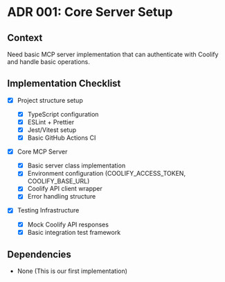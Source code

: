 # ADR 001: Core Server Setup

## Context

Need basic MCP server implementation that can authenticate with Coolify and handle basic operations.

## Implementation Checklist

- [x] Project structure setup

  - [x] TypeScript configuration
  - [x] ESLint + Prettier
  - [x] Jest/Vitest setup
  - [x] Basic GitHub Actions CI

- [x] Core MCP Server

  - [x] Basic server class implementation
  - [x] Environment configuration (COOLIFY_ACCESS_TOKEN, COOLIFY_BASE_URL)
  - [x] Coolify API client wrapper
  - [x] Error handling structure

- [x] Testing Infrastructure
  - [x] Mock Coolify API responses
  - [x] Basic integration test framework

## Dependencies

- None (This is our first implementation)
